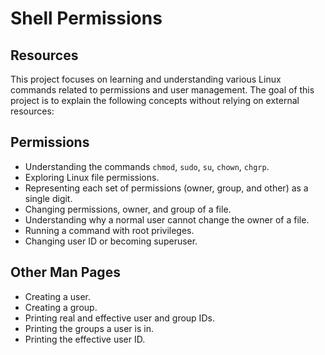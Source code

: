 

# Shell Permissions
## Resources

This project focuses on learning and understanding various Linux commands related to permissions and user management. The goal of this project is to explain the following concepts without relying on external resources:

## Permissions
- Understanding the commands `chmod`, `sudo`, `su`, `chown`, `chgrp`.
- Exploring Linux file permissions.
- Representing each set of permissions (owner, group, and other) as a single digit.
- Changing permissions, owner, and group of a file.
- Understanding why a normal user cannot change the owner of a file.
- Running a command with root privileges.
- Changing user ID or becoming superuser.

## Other Man Pages
- Creating a user.
- Creating a group.
- Printing real and effective user and group IDs.
- Printing the groups a user is in.
- Printing the effective user ID.


